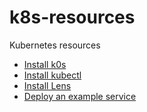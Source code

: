 # k8s-resources

Kubernetes resources

- [Install k0s](./install-k0s.md)
- [Install kubectl](./install-kubectl.md)
- [Install Lens](./install-lens.md)
- [Deploy an example service](./example-service-deployment.md)
